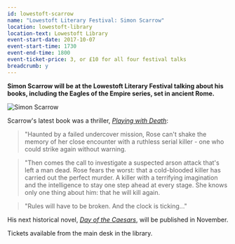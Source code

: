 ```yaml
---
id: lowestoft-scarrow
name: "Lowestoft Literary Festival: Simon Scarrow"
location: lowestoft-library
location-text: Lowestoft Library
event-start-date: 2017-10-07
event-start-time: 1730
event-end-time: 1800
event-ticket-price: 3, or £10 for all four festival talks
breadcrumb: y
---
```


**Simon Scarrow will be at the Lowestoft Literary Festival talking about his books, including the Eagles of the Empire series, set in ancient Rome.**

<img src="/images/featured/featured-simon-scarrow-sqaure.jpg" alt="Simon Scarrow" class="custom-br-50 mw-40 {% include /c/img-float-right.html %}" />

Scarrow's latest book was a thriller, [<cite>Playing with Death</cite>](https://suffolk.spydus.co.uk/cgi-bin/spydus.exe/ENQ/OPAC/BIBENQ?BRN=2171849):

> "Haunted by a failed undercover mission, Rose can't shake the memory of her close encounter with a ruthless serial killer - one who could strike again without warning.

> "Then comes the call to investigate a suspected arson attack that's left a man dead. Rose fears the worst: that a cold-blooded killer has carried out the perfect murder. A killer with a terrifying imagination and the intelligence to stay one step ahead at every stage. She knows only one thing about him: that he will kill again.

> "Rules will have to be broken. And the clock is ticking..."

His next historical novel, [<cite>Day of the Caesars</cite>](https://suffolk.spydus.co.uk/cgi-bin/spydus.exe/ENQ/OPAC/BIBENQ?BRN=2270000), will be published in November.

Tickets available from the main desk in the library.
